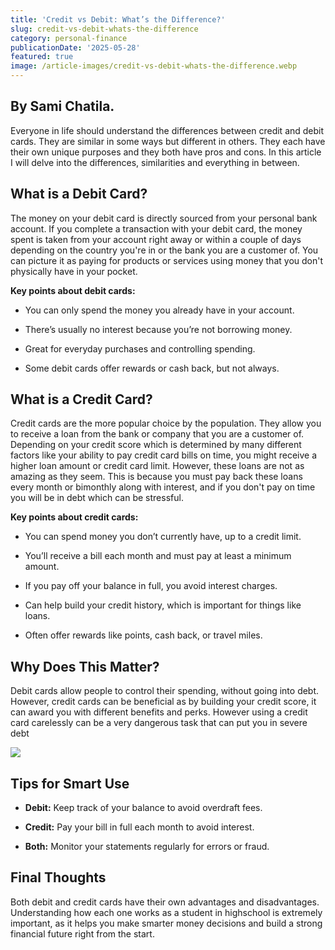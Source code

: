 ```yaml
---
title: 'Credit vs Debit: What’s the Difference?'
slug: credit-vs-debit-whats-the-difference
category: personal-finance
publicationDate: '2025-05-28'
featured: true
image: /article-images/credit-vs-debit-whats-the-difference.webp
---
```


## By Sami Chatila.

Everyone in life should understand the differences between credit and debit cards. They are similar in some ways but different in others. They each have their own unique purposes and they both have pros and cons. In this article I will delve into the differences, similarities and everything in between.


## **What is a Debit Card?**

The money on your debit card is directly sourced from your personal bank account. If you complete a transaction with your debit card, the money spent is taken from your account right away or within a couple of days depending on the country you're in or the bank you are a customer of. You can picture it as paying for products or services using money that you don't physically have in your pocket. 

**Key points about debit cards:**

- You can only spend the money you already have in your account.

- There’s usually no interest because you’re not borrowing money.

- Great for everyday purchases and controlling spending.

- Some debit cards offer rewards or cash back, but not always.


## **What is a Credit Card?**

Credit cards are the more popular choice by the population. They allow you to receive a loan from the bank or company that you are a customer of. Depending on your credit score which is determined by many different factors like your ability to pay credit card bills on time, you might receive a higher loan amount or credit card limit. However, these loans are not as amazing as they seem. This is because you must pay back these loans every month or bimonthly along with interest, and if you don't pay on time you will be in debt which can be stressful.

**Key points about credit cards:**

- You can spend money you don’t currently have, up to a credit limit.

- You’ll receive a bill each month and must pay at least a minimum amount.

- If you pay off your balance in full, you avoid interest charges.

- Can help build your credit history, which is important for things like loans.

- Often offer rewards like points, cash back, or travel miles.


## **Why Does This Matter?**

Debit cards allow people to control their spending, without going into debt. However, credit cards can be beneficial as by building your credit score, it can award you with different benefits and perks. However using a credit card carelessly can be a very dangerous task that can put you in severe debt 

![](https://lh7-rt.googleusercontent.com/docsz/AD_4nXd11mJyt6L4B_B0MkZfEc8ZTfDlsuykjwWsZMwXDl6HlW2m5GGAPoAfu6lIoZNCTBNHMcOSB9qcszW-9mQ7D1scC6aPNHl7NbtuH0kwpLVssWH5mpv-bXe7Q1dL_ifJFej2ap0d9g?key=pC5XbuUVL-OF0Wm7eTEg2Q)


## **Tips for Smart Use**

* **Debit:** Keep track of your balance to avoid overdraft fees.

* **Credit:** Pay your bill in full each month to avoid interest.

* **Both:** Monitor your statements regularly for errors or fraud.

## **Final Thoughts**

Both debit and credit cards have their own advantages and disadvantages. Understanding how each one works as a student in highschool is extremely important, as it helps you make smarter money decisions and build a strong financial future right from the start.
